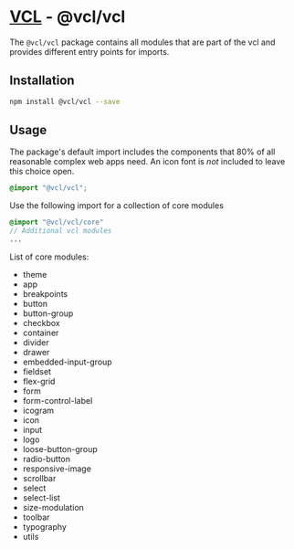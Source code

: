 # [VCL](https://vcl.github.io/) - @vcl/vcl

The `@vcl/vcl` package contains all modules that are part of the vcl and provides different entry points for imports.

## Installation

```sh
npm install @vcl/vcl --save
```

## Usage

The package's default import includes the components that 80% of all reasonable complex web apps need.
An icon font is _not_ included to leave this choice open.

```scss
@import "@vcl/vcl";
```

Use the following import for a collection of core modules

```scss
@import "@vcl/vcl/core"
// Additional vcl modules
...
```

List of core modules:

- theme
- app
- breakpoints
- button
- button-group
- checkbox
- container
- divider
- drawer
- embedded-input-group
- fieldset
- flex-grid
- form
- form-control-label
- icogram
- icon
- input
- logo
- loose-button-group
- radio-button
- responsive-image
- scrollbar
- select
- select-list
- size-modulation
- toolbar
- typography
- utils